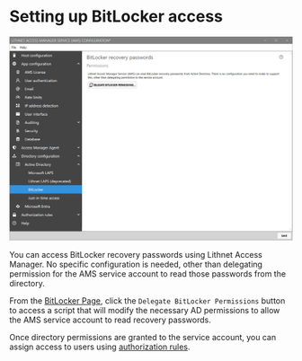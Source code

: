 # Setting up BitLocker access

![!](../../images/ui-page-directory-configuration-active-directory-bitlocker.png)

You can access BitLocker recovery passwords using Lithnet Access Manager. No specific configuration is needed, other than delegating permission for the AMS service account to read those passwords from the directory.

From the [BitLocker Page](../../help-and-support/app-pages/bitlocker-page.md), click the `Delegate BitLocker Permissions` button to access a script that will modify the necessary AD permissions to allow the AMS service account to read recovery passwords.

Once directory permissions are granted to the service account, you can assign access to users using [authorization rules](../../help-and-support/app-pages/computer-authorization-rules-page.md).
